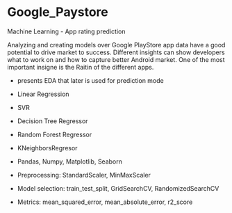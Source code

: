 # Google_Paystore
Machine Learning - App rating prediction 


Analyzing and creating models over Google PlayStore app data have a good potential to drive market to success. Different insights can show developers what to work on and how to capture better Android market. One of the most important insigne is the Raitin of the different apps.

- presents EDA that later is used for prediction mode
- Linear Regression
- SVR
- Decision Tree Regressor
- Random Forest Regressor
- KNeighborsRegresor

- Pandas, Numpy, Matplotlib, Seaborn
- Preprocessing: StandardScaler, MinMaxScaler
- Model selection: train_test_split, GridSearchCV, RandomizedSearchCV
- Metrics: mean_squared_error, mean_absolute_error, r2_score 
